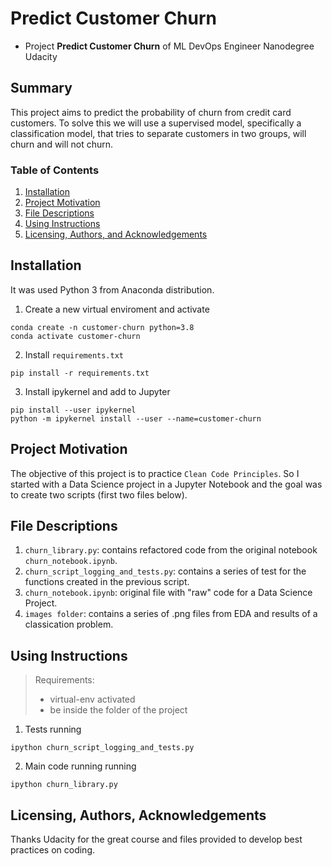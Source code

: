 # Predict Customer Churn

- Project **Predict Customer Churn** of ML DevOps Engineer Nanodegree Udacity

## Summary

This project aims to predict the probability of churn from credit card customers. To solve this we will use a supervised model, specifically a classification model, that tries to separate customers in two groups, will churn and will not churn.

### Table of Contents

1. [Installation](#installation)
2. [Project Motivation](#motivation)
3. [File Descriptions](#files)
4. [Using Instructions](#instructions)
5. [Licensing, Authors, and Acknowledgements](#licensing)

## Installation <a name="installation"></a>

It was used Python 3 from Anaconda distribution.

1. Create a new virtual enviroment and activate

```console
conda create -n customer-churn python=3.8
conda activate customer-churn
```

2. Install `requirements.txt`

```console
pip install -r requirements.txt
```

3. Install ipykernel and add to Jupyter

```console
pip install --user ipykernel
python -m ipykernel install --user --name=customer-churn
```

## Project Motivation<a name="motivation"></a>

The objective of this project is to practice `Clean Code Principles`. So I started with a Data Science project in a Jupyter Notebook and the goal was to create two scripts (first two files below).

## File Descriptions <a name="files"></a>

1. `churn_library.py`: contains refactored code from the original notebook `churn_notebook.ipynb`.
2. `churn_script_logging_and_tests.py`: contains a series of test for the functions created in the previous script.
3. `churn_notebook.ipynb`: original file with "raw" code for a Data Science Project.
4. `images folder`: contains a series of .png files from EDA and results of a classication problem.

## Using Instructions<a name="instructions"></a>

> Requirements:
> * virtual-env activated
> * be inside the folder of the project

1. Tests running

```console
ipython churn_script_logging_and_tests.py
```

2. Main code running running

```console
ipython churn_library.py
```

## Licensing, Authors, Acknowledgements<a name="licensing"></a>

Thanks Udacity for the great course and files provided to develop best practices on coding.



